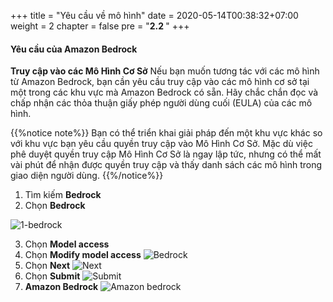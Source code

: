 +++
title = "Yêu cầu về mô hình"
date = 2020-05-14T00:38:32+07:00
weight = 2
chapter = false
pre = "<b>2.2 </b>"
+++

#### Yêu cầu của Amazon Bedrock
**Truy cập vào các Mô Hình Cơ Sở**
Nếu bạn muốn tương tác với các mô hình từ Amazon Bedrock, bạn cần yêu cầu truy cập vào các mô hình cơ sở tại một trong các khu vực mà Amazon Bedrock có sẵn.
Hãy chắc chắn đọc và chấp nhận các thỏa thuận giấy phép người dùng cuối (EULA) của các mô hình.

{{%notice note%}}
Bạn có thể triển khai giải pháp đến một khu vực khác so với khu vực bạn yêu cầu quyền truy cập vào Mô Hình Cơ Sở. Mặc dù việc phê duyệt quyền truy cập Mô Hình Cơ Sở là ngay lập tức, nhưng có thể mất vài phút để nhận được quyền truy cập và thấy danh sách các mô hình trong giao diện người dùng.
{{%/notice%}}

1. Tìm kiếm **Bedrock**
2. Chọn **Bedrock**

![1-bedrock](/images/AWS-Bedrock/1-bedrock.png?width=90pc)

3. Chọn **Model access**
4. Chọn **Modify model access**
![Bedrock](/images/Model-Access/Bedrock.png?width=90pc)
5. Chọn **Next**
![Next](/images/Model-Access/Next.png?width=90pc)
6. Chọn **Submit**
![Submit](/images/Model-Access/Submit.png?width=90pc)
7. **Amazon Bedrock**
![Amazon bedrock](/images/Model-Access/base-model.png?width=90pc)

